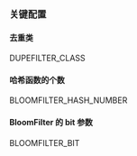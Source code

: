 ### 关键配置
#### 去重类
DUPEFILTER_CLASS
#### 哈希函数的个数
BLOOMFILTER_HASH_NUMBER
#### BloomFilter 的 bit 参数
BLOOMFILTER_BIT
